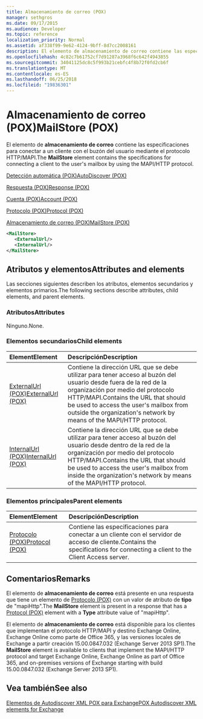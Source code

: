 ```yaml
---
title: Almacenamiento de correo (POX)
manager: sethgros
ms.date: 09/17/2015
ms.audience: Developer
ms.topic: reference
localization_priority: Normal
ms.assetid: af338f99-9e62-4124-9bff-8d7cc2008161
description: El elemento de almacenamiento de correo contiene las especificaciones para conectar a un cliente con el buzón del usuario mediante el protocolo HTTP/MAPI.
ms.openlocfilehash: 4c82c7b61752cf7d91287a3968f6c642f4943855
ms.sourcegitcommit: 34041125dc8c5f993b21cebfc4f8b72f0fd2cb6f
ms.translationtype: MT
ms.contentlocale: es-ES
ms.lasthandoff: 06/25/2018
ms.locfileid: "19836301"
---
```

# <a name="mailstore-pox"></a><span data-ttu-id="57bbb-103">Almacenamiento de correo (POX)</span><span class="sxs-lookup"><span data-stu-id="57bbb-103">MailStore (POX)</span></span>

<span data-ttu-id="57bbb-104">El elemento de **almacenamiento de correo** contiene las especificaciones para conectar a un cliente con el buzón del usuario mediante el protocolo HTTP/MAPI.</span><span class="sxs-lookup"><span data-stu-id="57bbb-104">The **MailStore** element contains the specifications for connecting a client to the user's mailbox by using the MAPI/HTTP protocol.</span></span> 
  
[<span data-ttu-id="57bbb-105">Detección automática (POX)</span><span class="sxs-lookup"><span data-stu-id="57bbb-105">AutoDiscover (POX)</span></span>](autodiscover-pox.md)
  
[<span data-ttu-id="57bbb-106">Respuesta (POX)</span><span class="sxs-lookup"><span data-stu-id="57bbb-106">Response (POX)</span></span>](response-pox.md)
  
[<span data-ttu-id="57bbb-107">Cuenta (POX)</span><span class="sxs-lookup"><span data-stu-id="57bbb-107">Account (POX)</span></span>](account-pox.md)
  
[<span data-ttu-id="57bbb-108">Protocolo (POX)</span><span class="sxs-lookup"><span data-stu-id="57bbb-108">Protocol (POX)</span></span>](protocol-pox.md)
  
[<span data-ttu-id="57bbb-109">Almacenamiento de correo (POX)</span><span class="sxs-lookup"><span data-stu-id="57bbb-109">MailStore (POX)</span></span>](mailstore-pox.md)
  
```XML
<MailStore>
   <ExternalUrl/>
   <InternalUrl/>
</MailStore>
```

## <a name="attributes-and-elements"></a><span data-ttu-id="57bbb-110">Atributos y elementos</span><span class="sxs-lookup"><span data-stu-id="57bbb-110">Attributes and elements</span></span>

<span data-ttu-id="57bbb-111">Las secciones siguientes describen los atributos, elementos secundarios y elementos primarios.</span><span class="sxs-lookup"><span data-stu-id="57bbb-111">The following sections describe attributes, child elements, and parent elements.</span></span>
  
### <a name="attributes"></a><span data-ttu-id="57bbb-112">Atributos</span><span class="sxs-lookup"><span data-stu-id="57bbb-112">Attributes</span></span>

<span data-ttu-id="57bbb-113">Ninguno.</span><span class="sxs-lookup"><span data-stu-id="57bbb-113">None.</span></span>
  
### <a name="child-elements"></a><span data-ttu-id="57bbb-114">Elementos secundarios</span><span class="sxs-lookup"><span data-stu-id="57bbb-114">Child elements</span></span>

|<span data-ttu-id="57bbb-115">**Element**</span><span class="sxs-lookup"><span data-stu-id="57bbb-115">**Element**</span></span>|<span data-ttu-id="57bbb-116">**Descripción**</span><span class="sxs-lookup"><span data-stu-id="57bbb-116">**Description**</span></span>|
|:-----|:-----|
|[<span data-ttu-id="57bbb-117">ExternalUrl (POX)</span><span class="sxs-lookup"><span data-stu-id="57bbb-117">ExternalUrl (POX)</span></span>](externalurl-pox.md) <br/> |<span data-ttu-id="57bbb-118">Contiene la dirección URL que se debe utilizar para tener acceso al buzón del usuario desde fuera de la red de la organización por medio del protocolo HTTP/MAPI.</span><span class="sxs-lookup"><span data-stu-id="57bbb-118">Contains the URL that should be used to access the user's mailbox from outside the organization's network by means of the MAPI/HTTP protocol.</span></span>  <br/> |
|[<span data-ttu-id="57bbb-119">InternalUrl (POX)</span><span class="sxs-lookup"><span data-stu-id="57bbb-119">InternalUrl (POX)</span></span>](internalurl-pox.md) <br/> |<span data-ttu-id="57bbb-120">Contiene la dirección URL que se debe utilizar para tener acceso al buzón del usuario desde dentro de la red de la organización por medio del protocolo HTTP/MAPI.</span><span class="sxs-lookup"><span data-stu-id="57bbb-120">Contains the URL that should be used to access the user's mailbox from inside the organization's network by means of the MAPI/HTTP protocol.</span></span>  <br/> |
   
### <a name="parent-elements"></a><span data-ttu-id="57bbb-121">Elementos principales</span><span class="sxs-lookup"><span data-stu-id="57bbb-121">Parent elements</span></span>

|<span data-ttu-id="57bbb-122">**Element**</span><span class="sxs-lookup"><span data-stu-id="57bbb-122">**Element**</span></span>|<span data-ttu-id="57bbb-123">**Descripción**</span><span class="sxs-lookup"><span data-stu-id="57bbb-123">**Description**</span></span>|
|:-----|:-----|
|[<span data-ttu-id="57bbb-124">Protocolo (POX)</span><span class="sxs-lookup"><span data-stu-id="57bbb-124">Protocol (POX)</span></span>](protocol-pox.md) <br/> |<span data-ttu-id="57bbb-125">Contiene las especificaciones para conectar a un cliente con el servidor de acceso de cliente.</span><span class="sxs-lookup"><span data-stu-id="57bbb-125">Contains the specifications for connecting a client to the Client Access server.</span></span>  <br/> |
   
## <a name="remarks"></a><span data-ttu-id="57bbb-126">Comentarios</span><span class="sxs-lookup"><span data-stu-id="57bbb-126">Remarks</span></span>

<span data-ttu-id="57bbb-127">El elemento de **almacenamiento de correo** está presente en una respuesta que tiene un elemento de [Protocolo (POX)](protocol-pox.md) con un valor de atributo de **tipo** de "mapiHttp".</span><span class="sxs-lookup"><span data-stu-id="57bbb-127">The **MailStore** element is present in a response that has a [Protocol (POX)](protocol-pox.md) element with a **Type** attribute value of "mapiHttp".</span></span> 
  
<span data-ttu-id="57bbb-128">El elemento de **almacenamiento de correo** está disponible para los clientes que implementan el protocolo HTTP/MAPI y destino Exchange Online, Exchange Online como parte de Office 365, y las versiones locales de Exchange a partir creación 15.00.0847.032 (Exchange Server 2013 SP1).</span><span class="sxs-lookup"><span data-stu-id="57bbb-128">The **MailStore** element is available to clients that implement the MAPI/HTTP protocol and target Exchange Online, Exchange Online as part of Office 365, and on-premises versions of Exchange starting with build 15.00.0847.032 (Exchange Server 2013 SP1).</span></span> 
  
## <a name="see-also"></a><span data-ttu-id="57bbb-129">Vea también</span><span class="sxs-lookup"><span data-stu-id="57bbb-129">See also</span></span>



[<span data-ttu-id="57bbb-130">Elementos de Autodiscover XML POX para Exchange</span><span class="sxs-lookup"><span data-stu-id="57bbb-130">POX Autodiscover XML elements for Exchange</span></span>](pox-autodiscover-xml-elements-for-exchange.md)

